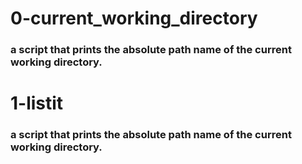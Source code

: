 # 0-current_working_directory
### a script that prints the absolute path name of the current working directory.

# 1-listit
### a script that prints the absolute path name of the current working directory.
